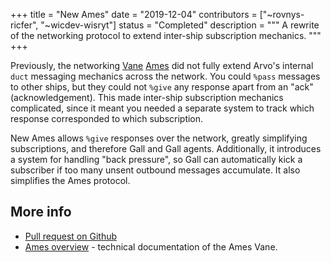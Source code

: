 +++
title = "New Ames"
date = "2019-12-04"
contributors = ["~rovnys-ricfer", "~wicdev-wisryt"]
status = "Completed"
description = """
A rewrite of the networking protocol to extend inter-ship subscription mechanics.
"""
+++

Previously, the networking [Vane](https://urbit.org/docs/glossary/vane)
[Ames](https://urbit.org/docs/glossary/ames) did not fully extend Arvo's
internal `duct` messaging mechanics across the network. You could `%pass`
messages to other ships, but they could not `%give` any response apart from an
"ack" (acknowledgement). This made inter-ship subscription mechanics
complicated, since it meant you needed a separate system to track which response
corresponded to which subscription.

New Ames allows `%give` responses over the network, greatly simplifying
subscriptions, and therefore Gall and Gall agents. Additionally, it introduces a
system for handling "back pressure", so Gall can automatically kick a subscriber
if too many unsent outbound messages accumulate. It also simplifies the Ames
protocol.
 
## More info

- [Pull request on Github](https://github.com/urbit/urbit/pull/1996)
- [Ames overview](https://urbit.org/docs/arvo/ames/ames) - technical
  documentation of the Ames Vane.
